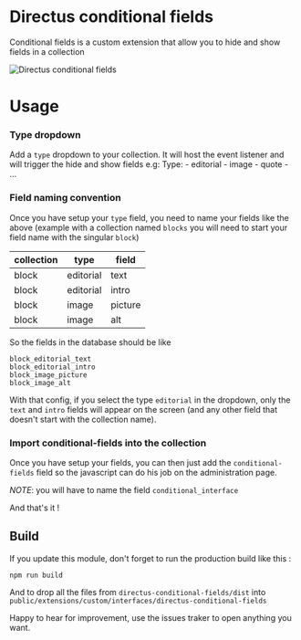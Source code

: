 # Directus conditional fields

Conditional fields is a custom extension that allow you to hide and show fields in a collection

![Directus conditional fields](https://raw.githubusercontent.com/lucasfrey/directus-conditional-fields/master/directus-conditional-fields.gif "Directus conditional fields")

# Usage
### Type dropdown
Add a `type` dropdown to your collection. It will host the event listener and will trigger the hide and show fields
e.g:
Type:
	- editorial
	- image
	- quote
	- ...

### Field naming convention
Once you have setup your `type` field, you need to name your fields like the above
(example with a collection named `blocks` you will need to start your field name with the singular `block`)

| collection | type      | field   |
|------------|-----------|---------|
| block      | editorial | text    |
| block      | editorial | intro   |
| block      | image     | picture |
| block      | image     | alt     |

So the fields in the database should be like
```
block_editorial_text
block_editorial_intro
block_image_picture
block_image_alt
```

With that config, if you select the type `editorial` in the dropdown, only the `text` and `intro` fields will appear on the screen (and any other field that doesn't start with the collection name).

### Import conditional-fields into the collection
Once you have setup your fields, you can then just add the `conditional-fields` field so the javascript can do his job on the administration page.

*NOTE*: you will have to name the field `conditional_interface`

And that's it !

## Build
If you update this module, don't forget to run the production build like this :

```
npm run build
```

And to drop all the files from `directus-conditional-fields/dist` into `public/extensions/custom/interfaces/directus-conditional-fields`

Happy to hear for improvement, use the issues traker to open anything you want.
